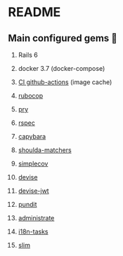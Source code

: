 # README

## Main configured gems 💎

1. Rails 6

1. docker 3.7 (docker-compose)

1. [CI github-actions](https://github.com/espoo-dev/espoo-dev/actions) (image cache)

1. [rubocop](https://github.com/rubocop-hq/rubocop-rails)

1. [pry](https://github.com/pry/pry)

1. [rspec](https://github.com/rspec/rspec-rails)

1. [capybara](https://github.com/teamcapybara/capybara)

1. [shoulda-matchers](https://github.com/thoughtbot/shoulda-matchers)

1. [simplecov](https://github.com/simplecov-ruby/simplecov)

1. [devise](https://github.com/heartcombo/devise)

1. [devise-jwt](https://github.com/waiting-for-dev/devise-jwt)

1. [pundit](https://github.com/varvet/pundit)

1. [administrate](https://github.com/thoughtbot/administrate)

1. [i18n-tasks](https://github.com/glebm/i18n-tasks)

1. [slim](https://github.com/slim-template/slim)
